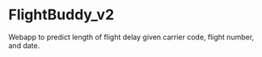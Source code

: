 # FlightBuddy_v2
Webapp to predict length of flight delay given carrier code, flight number, and date.
